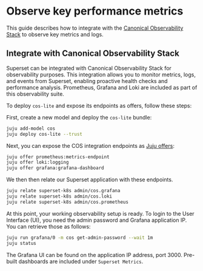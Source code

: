 # Observe key performance metrics
This guide describes how to integrate with the [Canonical Observability Stack](https://charmhub.io/topics/canonical-observability-stack) to observe key metrics and logs.

## Integrate with Canonical Observability Stack
Superset can be integrated with Canonical Observability Stack for observability purposes. This integration allows you to monitor metrics, logs, and events from Superset, enabling proactive health checks and performance analysis. Prometheus, Grafana and Loki are included as part of this observability suite.

To deploy `cos-lite` and expose its endpoints as offers, follow these steps:

First, create a new model and deploy the `cos-lite` bundle:
```bash
juju add-model cos
juju deploy cos-lite --trust
```

Next, you can expose the COS integration endpoints as [Juju offers](https://juju.is/docs/juju/manage-offers):
```bash
juju offer prometheus:metrics-endpoint
juju offer loki:logging
juju offer grafana:grafana-dashboard
```
We then then relate our Superset application with these endpoints.
```bash
juju relate superset-k8s admin/cos.grafana
juju relate superset-k8s admin/cos.loki
juju relate superset-k8s admin/cos.prometheus
```
At this point, your working observability setup is ready. To login to the User Interface (UI), you need the admin password and Grafana application IP. You can retrieve those as follows:
```bash
juju run grafana/0 -m cos get-admin-password --wait 1m
juju status
```
The Grafana UI can be found on the application IP address, port 3000. Pre-built dashboards are included under `Superset Metrics`.
